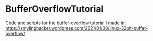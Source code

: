 # BufferOverflowTutorial
Code and scripts for the buffer-overflow tutorial I made in: https://smylinghacker.wordpress.com/2021/01/08/linux-32bit-buffer-overflow/
